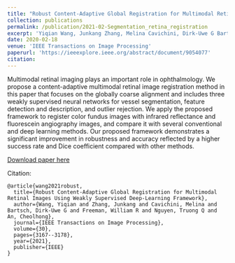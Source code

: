 ```yaml
---
title: "Robust Content-Adaptive Global Registration for Multimodal Retinal Images Using Weakly Supervised Deep-Learning Framework"
collection: publications
permalink: /publication/2021-02-Segmentation_retina_registration
excerpt: 'Yiqian Wang, Junkang Zhang, Melina Cavichini, Dirk-Uwe G Bartsch, William R Freeman, Truong Q Nguyen, Cheolhong An'
date: 2020-02-18
venue: 'IEEE Transactions on Image Processing'
paperurl: 'https://ieeexplore.ieee.org/abstract/document/9054077'
citation: 
---
```

Multimodal retinal imaging plays an important role in ophthalmology. We propose a content-adaptive multimodal retinal image registration method in this paper that focuses on the globally coarse alignment and includes three weakly supervised neural networks for vessel segmentation, feature detection and description, and outlier rejection. We apply the proposed framework to register color fundus images with infrared reflectance and fluorescein angiography images, and compare it with several conventional and deep learning methods. Our proposed framework demonstrates a significant improvement in robustness and accuracy reflected by a higher success rate and Dice coefficient compared with other methods.

[Download paper here](https://ieeexplore.ieee.org/abstract/document/9357976)

Citation: 
```
@article{wang2021robust,
  title={Robust Content-Adaptive Global Registration for Multimodal Retinal Images Using Weakly Supervised Deep-Learning Framework},
  author={Wang, Yiqian and Zhang, Junkang and Cavichini, Melina and Bartsch, Dirk-Uwe G and Freeman, William R and Nguyen, Truong Q and An, Cheolhong},
  journal={IEEE Transactions on Image Processing},
  volume={30},
  pages={3167--3178},
  year={2021},
  publisher={IEEE}
}
```